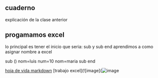 ## cuaderno
explicación de la clase anterior
## progamamos excel


lo principal es tener el inicio que seria: sub y sub end
aprendimos a como asignar nombre a excel


sub ()
nom=luis
num=10
nom=maria
sub end


[hoja de vida markdown](https://github.com/Jaidercamiloo/Jaidercamiloo)
[trabajo excel](![image](![image](https://user-images.githubusercontent.com/110923988/187095757-96534143-93bb-437d-982b-667328feee47.png)

